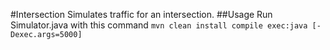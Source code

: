 #Intersection
Simulates traffic for an intersection.
##Usage
Run Simulator.java with this command `mvn clean install compile exec:java [-Dexec.args=5000]`